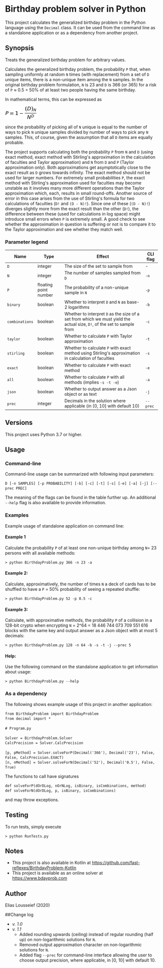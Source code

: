 
# Birthday problem solver in Python

This project calculates the generalized birthday problem in the Python language using the `Decimal` class. It can be used from the command line as a standalone application or as a dependency from another project.

## Synopsis

Treats the generalized birthday problem for arbitrary values.
                 
Calculates the generalized birthday problem, the probability `P` that, when sampling uniformly at random `N` times (with replacement) from a set of `D` unique items, there is a non-unique
item among the `N` samples. In the original birthday problem formulation, `N` is 23 and `D` is 366 (or 365) for a risk of `P` ≈ 0.5 = 50% of at least two people having the same birthday.

In mathematical terms, this can be expressed as

![Formula](formula.png)

since the probability of picking all of `N` unique is equal to the number of ways to pick `N` unique samples divided by number of ways to pick any `N` samples. This, of course, given
the assumption that all `D` items are equally probable.
 
The project supports calculating both the probability `P` from `N` and `D` (using exact method, exact method with Stirling's approximation in the calculation of faculties and Taylor approximation) and
`N` from `D` and `P` (Taylor approximation only). Both approximations get asymptotically close to the exact result as `D` grows towards infinity. The exact method should not be used for larger
numbers. For extremely small probabilities `P`, the exact method with Stirling's approximation used for faculties may become unstable as it involves many more different operations than
the Taylor approximation which, each, results in small round-offs. Another source of error in this case arises from the use of Stirling's formula for two calculations of faculties (`D!`
and `(D - N)!`). Since one of these (`(D - N)!`) diverges slightly more from the exact result than the other (`D!`), the difference between these (used for calculations in log space) might
introduce small errors when `P` is extremely small. A good check to see whether the approximation in question is suffering or not is to compare it to the Taylor approximation and see
whether they match well.

### Parameter legend

Name | Type | Effect | CLI flag
--- | --- | --- | ---
`D` | integer | The size of the set to sample from | -
`N` | integer | The number of samples sampled from `D` | `-n`
`P` | floating point number | The probability of a non-unique sample in `N` | `-p`
`binary` | boolean | Whether to interpret `D` and `N` as base-2 logarithms | `-b`
`combinations` | boolean | Whether to interpret `D` as the size of a set from which we must yield the actual size, `D!`, of the set to sample from | `-c`  
`taylor` | boolean | Whether to calculate `P` with Taylor approximation | `-t`
`stirling` | boolean | Whether to calculate `P` with exact method using Stirling's approximation in calculation of faculties | `-s`
`exact` | boolean | Whether to calculate `P` with exact method | `-e`
`all` | boolean | Whether to calculate `P` with all methods (implies `-s -t -e`) | `-a`
`json` | boolean | Whether to output answer as a Json object or as text | `-j`
`prec` | integer | Decimals in the solution where applicable (in [0, 10] with default 10) | `--prec`

## Versions

This project uses Python 3.7 or higher.

## Usage 

### Command-line

Command-line usage can be summarized with following input parameters:

    D [-n SAMPLES] [-p PROBABILITY] [-b] [-c] [-t] [-s] [-e] [-a] [-j] [--prec PREC]
    
The meaning of the flags can be found in the table further up. An additional `--help` flag is also available to provide information.
    
### Examples

Example usage of standalone application on command line:

#### Example 1
    
Calculate the probability `P` of at least one non-unique birthday among `N`= 23 persons with all available methods:

    > python BirthdayProblem.py 366 -n 23 -a

#### Example 2:

Calculate, approximatively, the number of times `N` a deck of cards has to be shuffled to have a `P` = 50% probability of seeing a repeated shuffle:

    > python BirthdayProblem.py 52 -p 0.5 -c

#### Example 3:

Calculate, with approximative methods,  the probability `P` of a collision in a 128-bit crypto when encrypting `N` = 2^64 = 18 446 744 073 709 551 616 blocks with the same key and output answer as a Json object with at most 5 decimals:

    > python BirthdayProblem.py 128 -n 64 -b -s -t -j --prec 5
    
#### Help:

Use the following command on the standalone application to get information about usage:

    > python BirthdayProblem.py --help
    
### As a dependency

The following shows example usage of this project in another application:

    from BirthdayProblem import BirthdayProblem
    from decimal import *
    
    # Program.py
    
    Solver = BirthdayProblem.Solver
    CalcPrecision = Solver.CalcPrecision
    
    [p, pMethod] = Solver.solveForP(Decimal('366'), Decimal('23'), False, False, CalcPrecision.EXACT)
    [n, nMethod] = Solver.solveForN(Decimal('52'), Decimal('0.5'), False, True)

    
The functions to call have signatures

    def solveForP(dOrDLog, nOrNLog, isBinary, isCombinations, method)
    def solveForN(dOrDLog, p, isBinary, isCombinations)
    
and may throw exceptions.

## Testing

To run tests, simply execute

    > python RunTests.py
    
## Notes

* This project is also available in Kotlin at https://github.com/fast-reflexes/BirthdayProblem-Kotlin
* This project is available as an online solver at https://www.bdayprob.com

## Author

Elias Lousseief (2020)

##Change log

* *v. 1.0*
* *v. 1.1*
  *  Added rounding upwards (ceiling) instead of regular rounding (half up) on non-logarithmic solutions for `N`.
  *  Removed output approximation character on non-logarithmic solutions for `N`.
  *  Added flag `--prec` for command-line interface allowing the user to choose output precision, where applicable, in [0, 10] with default 10.
    

